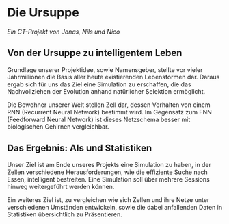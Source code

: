 # Die Ursuppe

_Ein CT-Projekt von Jonas, Nils und Nico_

## Von der Ursuppe zu intelligentem Leben

Grundlage unserer Projektidee, sowie Namensgeber, stellte vor vieler Jahrmillionen die Basis aller heute existierenden Lebensformen dar. Daraus ergab sich für uns das Ziel eine Simulation zu erschaffen, die das Nachvollziehen der Evolution anhand natürlicher Selektion ermöglicht.

Die Bewohner unserer Welt stellen Zell dar, dessen Verhalten von einem RNN (Recurrent Neural Network) bestimmt wird. Im Gegensatz zum FNN (Feedforward Neural Network) ist dieses Netzschema besser mit biologischen Gehirnen vergleichbar.

## Das Ergebnis: AIs und Statistiken

Unser Ziel ist am Ende unseres Projekts eine Simulation zu haben, in der Zellen verschiedene Herausforderungen, wie die effiziente Suche nach Essen, intelligent bestreiten. Eine Simulation soll über mehrere Sessions hinweg weitergeführt werden können.

Ein weiteres Ziel ist, zu vergleichen wie sich Zellen und ihre Netze unter verschiedenen Umständen entwickeln, sowie die dabei anfallenden Daten in Statistiken übersichtlich zu Präsentieren. 
